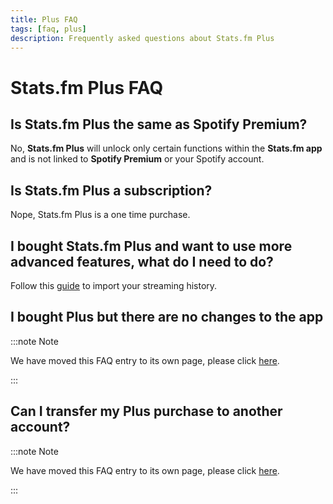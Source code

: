 ```yaml
---
title: Plus FAQ
tags: [faq, plus]
description: Frequently asked questions about Stats.fm Plus
---
```


# Stats.fm Plus FAQ

## Is Stats.fm Plus the same as Spotify Premium?

No, **Stats.fm Plus** will unlock only certain functions within the **Stats.fm app** and is not linked to **Spotify Premium** or your Spotify account.

## Is Stats.fm Plus a subscription?

Nope, Stats.fm Plus is a one time purchase.

## I bought Stats.fm Plus and want to use more advanced features, what do I need to do?

Follow this [guide](../import/streaming-history) to import your streaming history.

## I bought Plus but there are no changes to the app

:::note Note

We have moved this FAQ entry to its own page, please click [here](./bought-plus-but-no-changes.md).

:::

## Can I transfer my Plus purchase to another account?

:::note Note

We have moved this FAQ entry to its own page, please click [here](./transfer-plus).

:::
